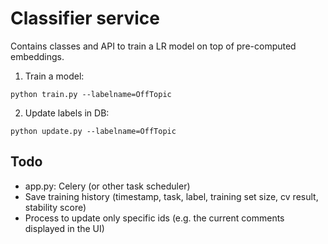 Classifier service
==================

Contains classes and API to train a LR model on top of pre-computed embeddings.

1. Train a model:
```
python train.py --labelname=OffTopic
```

2. Update labels in DB:
```
python update.py --labelname=OffTopic
```

Todo
----

* app.py: Celery (or other task scheduler)
* Save training history (timestamp, task, label, training set size, cv result, stability score)
* Process to update only specific ids (e.g. the current comments displayed in the UI)